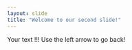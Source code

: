 ```yaml
---
layout: slide
title: "Welcome to our second slide!"
---
```

Your text !!!
Use the left arrow to go back!